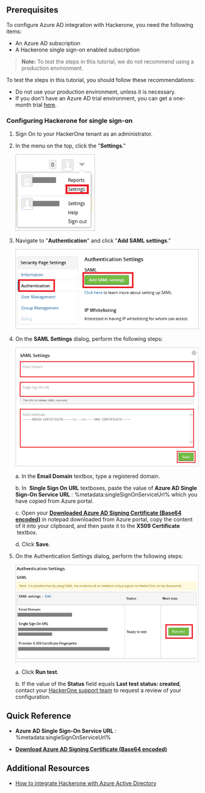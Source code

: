 ## Prerequisites

To configure Azure AD integration with Hackerone, you need the following items:

- An Azure AD subscription
- A Hackerone single sign-on enabled subscription

> **Note:**
> To test the steps in this tutorial, we do not recommend using a production environment.

To test the steps in this tutorial, you should follow these recommendations:

- Do not use your production environment, unless it is necessary.
- If you don't have an Azure AD trial environment, you can get a one-month trial [here](https://azure.microsoft.com/pricing/free-trial/).

### Configuring Hackerone for single sign-on

1. Sign On to your HackerOne tenant as an administrator.

2. In the menu on the top, click the "**Settings**."
   
    ![Configure Single Sign-On](./media/tutorial_hackerone_001.png) 

3. Navigate to "**Authentication**" and click "**Add SAML settings**."
   
    ![Configure Single Sign-On](./media/tutorial_hackerone_003.png) 

4. On the **SAML Settings** dialog, perform the following steps:
   
    ![Configure Single Sign-On](./media/tutorial_hackerone_004.png) 

    a. In the **Email Domain** textbox, type a registered domain.

    b. In  **Single Sign On URL** textboxes, paste the value of **Azure AD Single Sign-On Service URL** : %metadata:singleSignOnServiceUrl% which you have copied from Azure portal.

	c. Open your **[Downloaded Azure AD Signing Certificate (Base64 encoded)](%metadata:certificateDownloadBase64Url%)** in notepad downloaded from Azure portal, copy the content of it into your clipboard, and then paste it to the **X509 Certificate**  textbox.
    
    d. Click **Save**.

5. On the Authentication Settings dialog, perform the following steps:
   
    ![Configure Single Sign-On](./media/tutorial_hackerone_005.png) 

    a. Click **Run test**.

    b. If the value of the **Status** field equals **Last test status: created**, contact your [HackerOne support team](mailto:support@hackerone.com) to request a review of your configuration.

## Quick Reference

* **Azure AD Single Sign-On Service URL** : %metadata:singleSignOnServiceUrl%

* **[Download Azure AD Signing Certificate (Base64 encoded)](%metadata:certificateDownloadBase64Url%)**


## Additional Resources

* [How to integrate Hackerone with Azure Active Directory](https://docs.microsoft.com/azure/active-directory/active-directory-saas-hackerone-tutorial)
